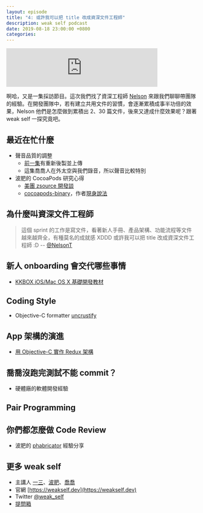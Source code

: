 ```yaml
---
layout: episode
title: "4: 或許我可以把 title 改成資深文件工程師"
description: weak self podcast
date: 2019-08-18 23:00:00 +0800
categories: 
---
```

<iframe src="https://anchor.fm/weakself/embed/episodes/4--title-e4urkn/a-al1r86" height="102px" width="400px" frameborder="0" scrolling="no"></iframe>

啊哈，又是一集採訪節目。這次我們找了資深工程師 [Nelson](https://twitter.com/@NelsonT) 來跟我們聊聊帶團隊的經驗。在開發團隊中，若有建立共用文件的習慣，會逐漸累積成事半功倍的效果，Nelson 他們是怎麼做到累積出 2、30 篇文件，後來又達成什麼效果呢？跟著 weak self 一探究竟吧。

## 最近在忙什麼
* 聲音品質的調整
    * [前一集](https://weakself.dev/episodes/3)有重新後製並上傳
    * 這集喬喬人在外太空與我們錄音，所以聲音比較特別
* 波肥的 CocoaPods 研究心得
    * [美團 zsource 開發談](https://mp.weixin.qq.com/s/3qcv1NW4-ce87cvAS4Jsxg)
    * [cocoapods-binary](https://github.com/leavez/cocoapods-binary)，作者[現身說法](https://twitter.com/leav3z/status/1161090820897771521)

## 為什麼叫資深文件工程師
> 這個 sprint 的工作是寫文件，看著新人手冊、產品架構、功能流程等文件越來越齊全，有種莫名的成就感 XDDD
> 或許我可以把 title 改成資深文件工程師 :D
> -- [@NelsonT](https://twitter.com/NelsonT/status/1151029422457151488?s=20)

## 新人 onboarding 會交代哪些事情

* [KKBOX iOS/Mac OS X 基礎開發教材](https://zonble.gitbooks.io/kkbox-ios-dev/content/)

## Coding Style

* Objective-C formatter [uncrustify](https://github.com/uncrustify/uncrustify)

## App 架構的演進

* [用 Objective-C 實作 Redux 架構](http://nelson.logdown.com/posts/2016/08/03/redux-in-objective-c)

## 喬喬沒跑完測試不能 commit？

* 硬體廠的軟體開發經驗

## Pair Programming

## 你們都怎麼做 Code Review

* 波肥的 [phabricator](https://phacility.com/phabricator/) 經驗分享

## 更多 weak self

* 主講人 [一三](https://twitter.com/@ethanhuang13)、[波肥](https://twitter.com/@PofatTseng)、[喬喬](https://twitter.com/@joe_trash_talk)
* 官網 [https://weakself.dev](https://weakself.dev)
* Twitter [@weak_self](https://twitter.com/weak_self)
* [提問箱](https://peing.net/zh-TW/weak_self)